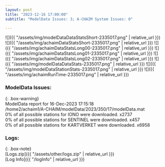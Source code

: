 ```yaml
---
layout: post
title: "2023-12-16 17:00:00"
subtitle: "ModelData Issues: 3; A-CHAIM System Issues: 0"

---
```


![]({{ "/assets/img/modelDataDataStatsShort-2335017.png" | relative_url }})
![]({{ "/assets/img/achaimDataStatsShort-2335017.png" | relative_url }})
![]({{ "/assets/img/achaimDataStatsLong00-2335017.png" | relative_url }})
![]({{ "/assets/img/achaimDataStatsLong01-2335017.png" | relative_url }})
![]({{ "/assets/img/achaimDataStatsLong02-2335017.png" | relative_url }})
![]({{ "/assets/img/modelDataDataStats-2335017.png" | relative_url }})
![]({{ "/assets/img/modelDataStationStats-2335017.png" | relative_url }})
![]({{ "/assets/img/achaimRunTime-2335017.png" | relative_url }})


### ModelData Issues:  
  
{: .box-warning}  
 ModelData report for 16-Dec-2023 17:15:18   
 /home2/achaim1/A-CHAIM/modelData/2023/350/17/modelData.mat   
 0% of all possible stations for IONO were downloaded. x2737   
 0% of all possible stations for SENTINEL were downloaded. x457   
 0% of all possible stations for KARTVERKET were downloaded. x6958   
  


### Logs:  
  
{: .box-note}  
[Logs.zip]({{ "/assets/other/logs.zip" | relative_url }})  
[Log Info]({{ "/logInfo" | relative_url }})  
